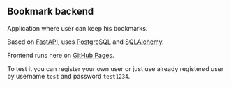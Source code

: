 ## Bookmark backend

Application where user can keep his bookmarks.

Based on [FastAPI](https://github.com/tiangolo/fastapi), uses [PostgreSQL](https://www.postgresql.org/) and [SQLAlchemy](https://github.com/sqlalchemy/sqlalchemy).

Frontend runs here on [GitHub Pages](https://dreamer20.github.io/bookmarks_frontend/).

To test it you can register your own user or just use already registered user by username `test` and password `test1234`.